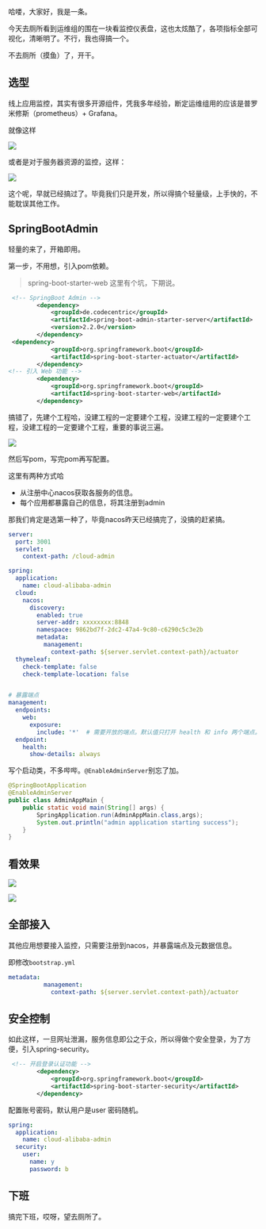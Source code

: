 哈喽，大家好，我是一条。

今天去厕所看到运维组的围在一块看监控仪表盘，这也太炫酷了，各项指标全部可视化，清晰明了。不行，我也得搞一个。

不去厕所（摸鱼）了，开干。

## 选型

线上应用监控，其实有很多开源组件，凭我多年经验，断定运维组用的应该是普罗米修斯（prometheus）+ Grafana。

就像这样

![](https://yitiaoit.oss-cn-beijing.aliyuncs.com/img/image-20220621162708184.png)

或者是对于服务器资源的监控，这样：

![](https://yitiaoit.oss-cn-beijing.aliyuncs.com/img/image-20220621162848904.png)

这个呢，早就已经搞过了。毕竟我们只是开发，所以得搞个轻量级，上手快的，不能耽误其他工作。

## SpringBootAdmin

轻量的来了，开箱即用。

第一步，不用想，引入pom依赖。

> spring-boot-starter-web 这里有个坑，下期说。

```xml
 <!-- SpringBoot Admin -->
        <dependency>
            <groupId>de.codecentric</groupId>
            <artifactId>spring-boot-admin-starter-server</artifactId>
            <version>2.2.0</version>
        </dependency>
 <dependency>
            <groupId>org.springframework.boot</groupId>
            <artifactId>spring-boot-starter-actuator</artifactId>
        </dependency>
<!-- 引入 Web 功能 -->
        <dependency>
            <groupId>org.springframework.boot</groupId>
            <artifactId>spring-boot-starter-web</artifactId>
        </dependency>
```

搞错了，先建个工程哈，没建工程的一定要建个工程，没建工程的一定要建个工程，没建工程的一定要建个工程，重要的事说三遍。

![](https://yitiaoit.oss-cn-beijing.aliyuncs.com/img/image-20220621163212484.png)

然后写pom，写完pom再写配置。

这里有两种方式哈

- 从注册中心nacos获取各服务的信息。
- 每个应用都暴露自己的信息，将其注册到admin

那我们肯定是选第一种了，毕竟nacos昨天已经搞完了，没搞的赶紧搞。

```yml
server:
  port: 3001
  servlet:
    context-path: /cloud-admin

spring:
  application:
    name: cloud-alibaba-admin
  cloud:
    nacos:
      discovery:
        enabled: true
        server-addr: xxxxxxxx:8848
        namespace: 9862bd7f-2dc2-47a4-9c80-c6290c5c3e2b
        metadata:
          management:
            context-path: ${server.servlet.context-path}/actuator
  thymeleaf:
    check-template: false
    check-template-location: false


# 暴露端点
management:
  endpoints:
    web:
      exposure:
        include: '*'  # 需要开放的端点。默认值只打开 health 和 info 两个端点。通过设置 *, 可以开放所有端点
  endpoint:
    health:
      show-details: always

```

写个启动类，不多哔哔。`@EnableAdminServer`别忘了加。

```java
@SpringBootApplication
@EnableAdminServer
public class AdminAppMain {
    public static void main(String[] args) {
        SpringApplication.run(AdminAppMain.class,args);
        System.out.println("admin application starting success");
    }
}
```

## 看效果

![](https://yitiaoit.oss-cn-beijing.aliyuncs.com/img/image-20220621163807666.png)

![](https://yitiaoit.oss-cn-beijing.aliyuncs.com/img/image-20220621163906116.png)

## 全部接入

其他应用想要接入监控，只需要注册到nacos，并暴露端点及元数据信息。

即修改`bootstrap.yml`

```yml
metadata:
          management:
            context-path: ${server.servlet.context-path}/actuator
```

## 安全控制

如此这样，一旦网址泄漏，服务信息即公之于众，所以得做个安全登录，为了方便，引入spring-security。

```xml
 <!-- 开启登录认证功能 -->
        <dependency>
            <groupId>org.springframework.boot</groupId>
            <artifactId>spring-boot-starter-security</artifactId>
        </dependency>
```

配置账号密码，默认用户是user 密码随机。

```yml
spring:
  application:
    name: cloud-alibaba-admin
  security:
    user:
      name: y
      password: b
```

## 下班

搞完下班，哎呀，望去厕所了。